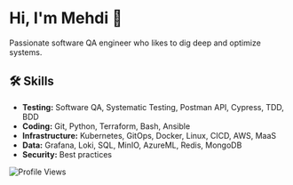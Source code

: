 <link rel="stylesheet" href="https://cdnjs.cloudflare.com/ajax/libs/font-awesome/6.0.0-beta3/css/all.min.css">

# Hi, I'm Mehdi 👋

Passionate software QA engineer who likes to dig deep and optimize systems.

## 🛠 Skills

- **Testing:** Software QA, Systematic Testing, Postman API, Cypress, TDD, BDD 
- **Coding:** Git, Python, Terraform, Bash, Ansible
- **Infrastructure:** Kubernetes, GitOps, Docker, Linux, CICD, AWS, MaaS
- **Data:** Grafana, Loki, SQL, MinIO, AzureML, Redis, MongoDB
- **Security:** Best practices

![Profile Views](https://komarev.com/ghpvc/?username=memor24&color=blue)
